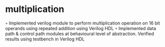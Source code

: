# multiplication
◦ Implemented verilog module to perform multiplication operation on 16 bit operands using repeated addition using Verilog HDL
◦ Implemented data path & control path modules at behavioural level of abstraction. Verified results using testbench in Verilog HDL
